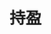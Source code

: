 ---
home: true
layout: BlogHome
icon: home
bgImage: http://cdnblog.laikecc.xyz/gongqing.jpg
title: 持盈
heroText: 人到洛阳花似锦 偏我来时不逢春
heroFullScreen: true
tagline: 
projects:
  - icon: project
    name: 博客主题文档
    desc: vuepress-hope
    link: https://theme-hope.vuejs.press

  - icon: link
    name: 链接名称
    desc: 链接详细描述
    link: https://链接地址

  - icon: book
    name: 《资治通鉴》
    desc: 鉴于往事，有资于治道
    link: http://product.m.dangdang.com/product.php?pid=23287444&host=product.dangdang.com

  - icon: article
    name: 《游里工夫独造微》
    desc: 惟精惟一 允执厥中
    link: https://zslngu.feishu.cn/wiki/Tm5HwORUziuPXWkiYFQc5BIMnah?from=from_copylink

  - icon: friend
    name: 伙伴名称
    desc: 伙伴详细介绍
    link: https://你的伙伴链接

  - icon: /logo.svg
    name: 自定义项目
    desc: 自定义详细介绍
    link: https://你的自定义链接

footer: 本网站由 <image src='/youpaiyun_logo8.svg' width='70' height='70' /> <a href="https://www.upyun.com/?utm_source=lianmeng&utm_medium=referral">又拍云</a> 提供CDN加速/云存储服务
---